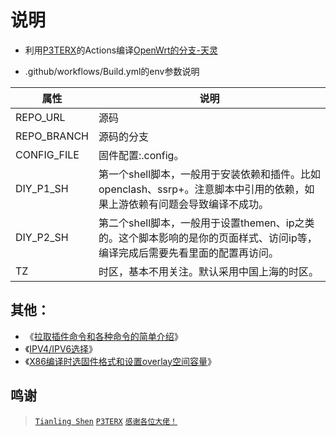 
# 说明
- 利用[P3TERX](https://github.com/P3TERX/Actions-OpenWrt)的Actions编译[OpenWrt的分支-天灵](https://github.com/immortalwrt/immortalwrt)

- .github/workflows/Build.yml的env参数说明

|  属性   | 说明  |
|  ----  | ----  |
| REPO_URL  | 源码 |
| REPO_BRANCH  | 源码的分支 |
| CONFIG_FILE  | 固件配置:.config。 |
| DIY_P1_SH  | 第一个shell脚本，一般用于安装依赖和插件。比如openclash、ssrp+。注意脚本中引用的依赖，如果上游依赖有问题会导致编译不成功。 |
| DIY_P2_SH  | 第二个shell脚本，一般用于设置themen、ip之类的。这个脚本影响的是你的页面样式、访问ip等，编译完成后需要先看里面的配置再访问。 |
| TZ  | 时区，基本不用关注。默认采用中国上海的时区。 |

## 其他：
- 《[拉取插件命令和各种命令的简单介绍](https://github.com/cddcx/immortalwrt-OpenWrt/blob/main/%E8%AF%B4%E6%98%8E/ming.md)》
- 《[IPV4/IPV6选择](https://github.com/cddcx/immortalwrt-OpenWrt/blob/main/%E8%AF%B4%E6%98%8E/ip.md)》
- 《[X86编译时选固件格式和设置overlay空间容量](https://github.com/cddcx/immortalwrt-OpenWrt/blob/main/%E8%AF%B4%E6%98%8E/overlay.md)》

## 鸣谢
> [`Tianling Shen`](https://github.com/immortalwrt/immortalwrt)
> [`P3TERX`](https://github.com/P3TERX/Actions-OpenWrt)
> [`感谢各位大佬！`](#/README.md)
